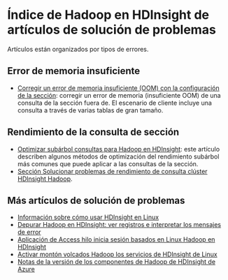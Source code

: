<properties
    pageTitle="Mensajes de error de seguimiento de pila de Hadoop | Microsoft Azure"
    description="Mensajes de error del seguimiento de pila índice de Hadoop en HDInsight. Busque el error en la lista para ver información de solución de problemas."
    keywords="pila de seguimiento, mensajes de error"
    services="hdinsight"
    documentationCenter="NA"
    authors="mumian"
    manager="jhubbard"
    editor="cgronlun"/>

<tags
    ms.service="hdinsight"
    ms.devlang="NA"
    ms.topic="article"
    ms.tgt_pltfrm="NA"
    ms.workload="big-data"
    ms.date="10/19/2016"
    ms.author="rashimg;jgao"/>

# <a name="index-of-hadoop-in-hdinsight-troubleshooting-articles"></a>Índice de Hadoop en HDInsight de artículos de solución de problemas

Artículos están organizados por tipos de errores.

## <a name="out-of-memory-error"></a>Error de memoria insuficiente

* [Corregir un error de memoria insuficiente (OOM) con la configuración de la sección](hdinsight-hadoop-hive-out-of-memory-error-oom.md): corregir un error de memoria (insuficiente OOM) de una consulta de la sección fuera de. El escenario de cliente incluye una consulta a través de varias tablas de gran tamaño.

## <a name="hive-query-performance"></a>Rendimiento de la consulta de sección

* [Optimizar subárbol consultas para Hadoop en HDInsight](hdinsight-hadoop-optimize-hive-query.md): este artículo describen algunos métodos de optimización del rendimiento subárbol más comunes que puede aplicar a las consultas de la sección.
* [Sección Solucionar problemas de rendimiento de consulta clúster HDInsight Hadoop](https://blogs.msdn.microsoft.com/bigdatasupport/2015/08/13/troubleshooting-hive-query-performance-in-hdinsight-hadoop-cluster/).

## <a name="more-troubleshooting-articles"></a>Más artículos de solución de problemas

* [Información sobre cómo usar HDInsight en Linux](hdinsight-hadoop-linux-information.md)
* [Depurar Hadoop en HDInsight: ver registros e interpretar los mensajes de error](hdinsight-debug-jobs.md)
* [Aplicación de Access hilo inicia sesión basados en Linux Hadoop en HDInsight](hdinsight-hadoop-access-yarn-app-logs-linux.md)
* [Activar montón volcados Hadoop los servicios de HDInsight de Linux](hdinsight-hadoop-collect-debug-heap-dump-linux.md)
* [Notas de la versión de los componentes de Hadoop de HDInsight de Azure](hdinsight-release-notes.md)
